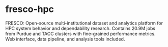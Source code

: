 # fresco-hpc
FRESCO: Open-source multi-institutional dataset and analytics platform for HPC system behavior and dependability research. Contains 20.9M jobs from Purdue and TACC clusters with fine-grained performance metrics. Web interface, data pipeline, and analysis tools included.


